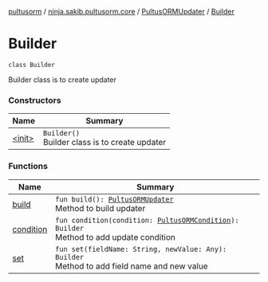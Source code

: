 [pultusorm](../../../index.md) / [ninja.sakib.pultusorm.core](../../index.md) / [PultusORMUpdater](../index.md) / [Builder](.)

# Builder

`class Builder`

Builder class is to create updater

### Constructors

| Name | Summary |
|---|---|
| [&lt;init&gt;](-init-.md) | `Builder()`<br>Builder class is to create updater |

### Functions

| Name | Summary |
|---|---|
| [build](build.md) | `fun build(): `[`PultusORMUpdater`](../index.md)<br>Method to build updater |
| [condition](condition.md) | `fun condition(condition: `[`PultusORMCondition`](../../-pultus-o-r-m-condition/index.md)`): Builder`<br>Method to add update condition |
| [set](set.md) | `fun set(fieldName: String, newValue: Any): Builder`<br>Method to add field name and new value |
